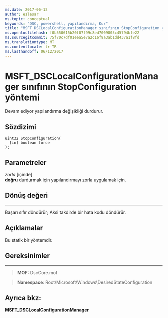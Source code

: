 ```yaml
---
ms.date: 2017-06-12
author: eslesar
ms.topic: conceptual
keywords: "DSC, powershell, yapılandırma, Kur"
title: "MSFT_DSCLocalConfigurationManager sınıfının StopConfiguration yöntemi"
ms.openlocfilehash: f0b550615b20f07f99c8ed7009805c45794bfe22
ms.sourcegitcommit: 75f70c7df01eea5e7a2c16f9a3ab1dd437a1f8fd
ms.translationtype: MT
ms.contentlocale: tr-TR
ms.lasthandoff: 06/12/2017
---
```

# <a name="stopconfiguration-method-of-the-msftdsclocalconfigurationmanager-class"></a>MSFT_DSCLocalConfigurationManager sınıfının StopConfiguration yöntemi

Devam ediyor yapılandırma değişikliği durdurur.

<a name="syntax"></a>Sözdizimi
------

```mof
uint32 StopConfiguration(
  [in] boolean force
);
```

<a name="parameters"></a>Parametreler
----------

*zorla* \[içinde\]  
**doğru** durdurmak için yapılandırmayı zorla uygulamak için.

## <a name="return-value"></a>Dönüş değeri
------------

Başarı sıfır döndürür; Aksi takdirde bir hata kodu döndürür.

## <a name="remarks"></a>Açıklamalar

Bu statik bir yöntemdir.

## <a name="requirements"></a>Gereksinimler
------------
>**MOF:** DscCore.mof

>**Namespace**: Root\Microsoft\Windows\DesiredStateConfiguration


## <a name="see-also"></a>Ayrıca bkz:


[**MSFT_DSCLocalConfigurationManager**](msft-dsclocalconfigurationmanager.md)


 

 



